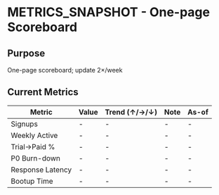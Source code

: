 # METRICS_SNAPSHOT - One-page Scoreboard

## Purpose
One-page scoreboard; update 2×/week

## Current Metrics

| Metric | Value | Trend (↑/→/↓) | Note | As-of |
| --- | --- | --- | --- | --- |
| Signups | - | - | - | - |
| Weekly Active | - | - | - | - |
| Trial→Paid % | - | - | - | - |
| P0 Burn-down | - | - | - | - |
| Response Latency | - | - | - | - |
| Bootup Time | - | - | - | - |